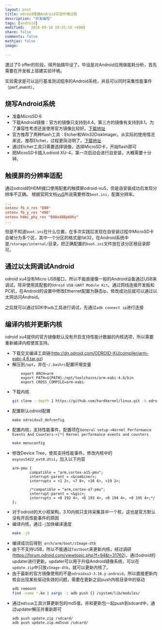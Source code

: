 ```yaml
---
layout: post
title: odroid搭建Android实验环境过程
description: "并发编程"
tags: [android]
modified:   2018-09-18 18:25:10 +0800
share: false
comments: false
mathjax: false
image:
  
---
```


渡过了0 offer的阶段，得开始搞毕设了。毕设是对Android应用做能耗分析，首先需要在开发板上搭建实验环境。

<!--more-->

实验需求是可以运行基准测试程序的Android系统，并且可以同时采集性能事件（perf_event）。

## 烧写Android系统

* 准备MicroSD卡
* 下载Android镜像：官方的镜像只支持到4.4，第三方的镜像有支持到8.1。为了兼容性考虑还是使用官方镜像比较好。[下载地址](https://wiki.odroid.com/odroid-xu4/os_images/android/android)
* 官方推荐了两种flash工具：Etcher和Win32DiskImager。从实际的使用情况来说，推荐Etcher，过程更简洁明了。[下载地址](https://etcher.io/)
* 通过Etcher工具只需要选择镜像，选择MicroSD卡，开始flash即可
* 把MicroSD卡插入odroid XU-4，第一次启动会进行自安装，大概需要十分钟。

## 触摸屏的分辨率适配

通过odroid的HDMI接口使用配套的触摸屏odroid-vu5，但是自安装成功后发现分辨率不正确。
根据官网文档[vu5](https://wiki.odroid.com/accessory/display/vu_series/vu5/vu5)所说需要修改`boot.ini`，配置分辨率。

``` conf
...
setenv fb_x_res "800"
setenv fb_y_res "480"
setenv hdmi_phy_res "800x480p60hz"
...
```

但是不知道`boot.ini`在什么位置，在多次实践后发现在自安装过程中MicroSD卡会被分为多个区，其中一个分区的格式是fat32，在Android系统中是`/storage/internal/`目录，把正确配置的`boot.ini`文件放在该分区根目录即可。

## 通过以太网调试Android

odroid xu4没有Micro USB接口，所以不能直接像一般的Android设备通过USB来调试，除非使用其配套的`Odroid USB-UART Module Kit`。通过网线连接开发板和PC机，在Android的设置中修改Ethernet配置为静态ip，修改成功后就可以通过以太网访问Android。

之后就可以通过SDK中`adb`工具进行调试，先通过`adb connect ip`进行连接

## 编译内核并更新内核

odroid xu4提供的官方镜像默认没有开启支持性能计数器的内核选项，所以需要重新编译内核使其支持。

* 下载交叉编译工具链(http://dn.odroid.com/ODROID-XU/compiler/arm-eabi-4.6.tar.gz)
* 解压到`/opt`，并在`~/.bashrc`配置环境变量
    ``` 
        export ARCH=arm
        export PATH=${PATH}:/opt/toolchains/arm-eabi-4.6/bin
        export CROSS_COMPILE=arm-eabi-
    ```
* 下载内核
    ``` sh
    git clone --depth 1 https://github.com/hardkernel/linux.git -b odroidxu3-3.10.y-android
    ```
* 配置默认odroid配置
    ```
    make odroidxu3_defconfig
    ```
* 配置内核，支持性能事件。配置项在`General setup->Kernel Performance Events And Counters->[*] Kernel performance events and counters `
    ``` sh 
    make menuconfig
    ```
* 修改Device Tree，使其支持性能事件。修改内核中的`exynos5422_evt0.dtsi`，加入以下内容
    ``` 
    arm-pmu {
            compatible = "arm,cortex-a15-pmu";
            interrupt-parent = <&combiner>;
            interrupts = <1 2>, <7 0>, <16 6>, <19 2>;
                
            /*compatible = "arm,cortex-a7-pmu";
            interrupt-parent = <&gic>;
            interrupts = <0 192 4>, <0 193 4>, <0 194 4>, <0 195 4>;*/
    };
    ```
* 对于odroid的大小核架构，3.10内核只支持采集其中一个核，这也是官方默认没有开启性能事件的原因
* 编译内核，通过`-j`加快编译速度
    ``` sh
    make -j8
    ```
* 编译成功后得到` arch/arm/boot/zImage-dtb`
* 由于不支持USB，所以不能通过`fastboot`来更新内核，经过调研(https://forum.odroid.com/viewtopic.php?f=94&t=31762)，通过odroid的updater进行更新。updater可以用于升级Android镜像系统，可以在`update.zip`中只放`zImage-dtb`，就可以更新内核了。
* 由于最新的官方镜像使用的不是`odroidxu3-3.10.y-android`，所以直接更新内核会出现某些驱动失效的问题，需要在更新之前push内核目录中的驱动
    ``` sh
    adb remount
    find -name *.ko | xargs -i adb push {} /system/lib/modules/
    ```
* 通过`md5sum`工具计算更新包的md5值，并和更新包一起push到sdcard中，通过updater解压并重新即可
    ``` sh
    adb push update.zip /sdcard/
    adb push update.zip.md5sum /sdcard/
    ```
